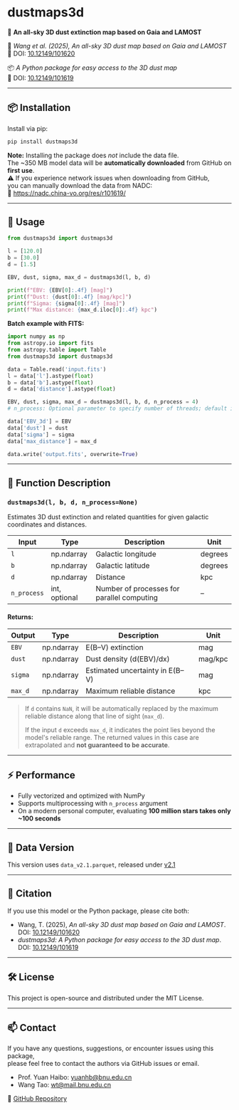 # dustmaps3d

🌌 **An all-sky 3D dust extinction map based on Gaia and LAMOST**

📄 *Wang et al. (2025),* *An all-sky 3D dust map based on Gaia and LAMOST*  
📌 DOI: [10.12149/101620](https://doi.org/10.12149/101620)

📦 *A Python package for easy access to the 3D dust map*  
📌 DOI: [10.12149/101619](https://nadc.china-vo.org/res/r101619/)

---

## 📦 Installation

Install via pip:

```bash
pip install dustmaps3d
```

**Note:** Installing the package does *not* include the data file.  
The ~350 MB model data will be **automatically downloaded** from GitHub on **first use**.  
⚠️ If you experience network issues when downloading from GitHub,  
you can manually download the data from NADC:  
🔗 https://nadc.china-vo.org/res/r101619/

---

## 🚀 Usage

```python
from dustmaps3d import dustmaps3d

l = [120.0]
b = [30.0]
d = [1.5]

EBV, dust, sigma, max_d = dustmaps3d(l, b, d)

print(f"EBV: {EBV[0]:.4f} [mag]")
print(f"Dust: {dust[0]:.4f} [mag/kpc]")
print(f"Sigma: {sigma[0]:.4f} [mag]")
print(f"Max distance: {max_d.iloc[0]:.4f} kpc")

```

**Batch example with FITS:**

```python
import numpy as np
from astropy.io import fits
from astropy.table import Table
from dustmaps3d import dustmaps3d

data = Table.read('input.fits')
l = data['l'].astype(float)
b = data['b'].astype(float)
d = data['distance'].astype(float)

EBV, dust, sigma, max_d = dustmaps3d(l, b, d, n_process = 4)
# n_process: Optional parameter to specify number of threads; default is single-threaded. For example, set to 4 to use 4 threads for faster computation.

data['EBV_3d'] = EBV
data['dust'] = dust
data['sigma'] = sigma
data['max_distance'] = max_d

data.write('output.fits', overwrite=True)
```

---


## 🧠 Function Description

### `dustmaps3d(l, b, d, n_process=None)`

Estimates 3D dust extinction and related quantities for given galactic coordinates and distances.

| Input       | Type         | Description                        | Unit     |
|-------------|--------------|------------------------------------|----------|
| `l`         | np.ndarray   | Galactic longitude                 | degrees  |
| `b`         | np.ndarray   | Galactic latitude                  | degrees  |
| `d`         | np.ndarray   | Distance                           | kpc      |
| `n_process` | int, optional| Number of processes for parallel computing | –   |

#### Returns:

| Output       | Type         | Description                           | Unit     |
|--------------|--------------|---------------------------------------|----------|
| `EBV`        | np.ndarray   | E(B–V) extinction                     | mag      |
| `dust`       | np.ndarray   | Dust density (d(EBV)/dx)             | mag/kpc  |
| `sigma`      | np.ndarray   | Estimated uncertainty in E(B–V)      | mag      |
| `max_d`      | np.ndarray   | Maximum reliable distance            | kpc      |

> If `d` contains `NaN`, it will be automatically replaced by the maximum reliable distance along that line of sight (`max_d`).
> 
> If the input `d` exceeds `max_d`, it indicates the point lies beyond the model's reliable range. The returned values in this case are extrapolated and **not guaranteed to be accurate**.

---

## ⚡ Performance

- Fully vectorized and optimized with NumPy
- Supports multiprocessing with `n_process` argument
- On a modern personal computer, evaluating **100 million stars takes only ~100 seconds**

---

## 📂 Data Version

This version uses `data_v2.1.parquet`, released under [v2.1](https://github.com/Grapeknight/dustmaps3d/releases/tag/v2.1)

---

## 📜 Citation

If you use this model or the Python package, please cite both:

- Wang, T. (2025), *An all-sky 3D dust map based on Gaia and LAMOST*. DOI: [10.12149/101620](https://doi.org/10.12149/101620)  
- *dustmaps3d: A Python package for easy access to the 3D dust map*. DOI: [10.12149/101619](https://nadc.china-vo.org/res/r101619/)

---

## 🛠️ License

This project is open-source and distributed under the MIT License.

---

## 📫 Contact

If you have any questions, suggestions, or encounter issues using this package,  
please feel free to contact the authors via GitHub issues or email.

- Prof. Yuan Haibo: yuanhb@bnu.edu.cn  
- Wang Tao: wt@mail.bnu.edu.cn

🔗 [GitHub Repository](https://github.com/Grapeknight/dustmaps3d)